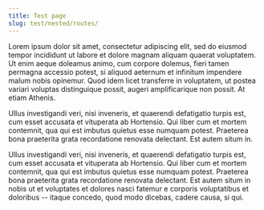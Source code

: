 ```yaml
---
title: Test page
slug: test/nested/routes/
---
```


Lorem ipsum dolor sit amet, consectetur adipiscing elit, sed do eiusmod tempor
incididunt ut labore et dolore magnam aliquam quaerat voluptatem. Ut enim aeque
doleamus animo, cum corpore dolemus, fieri tamen permagna accessio potest, si
aliquod aeternum et infinitum impendere malum nobis opinemur. Quod idem licet
transferre in voluptatem, ut postea variari voluptas distinguique possit,
augeri amplificarique non possit. At etiam Athenis.

Ullus investigandi veri, nisi inveneris, et quaerendi defatigatio turpis est,
cum esset accusata et vituperata ab Hortensio. Qui liber cum et mortem
contemnit, qua qui est imbutus quietus esse numquam potest. Praeterea bona
praeterita grata recordatione renovata delectant. Est autem situm in.

Ullus investigandi veri, nisi inveneris, et quaerendi defatigatio turpis est,
cum esset accusata et vituperata ab Hortensio. Qui liber cum et mortem
contemnit, qua qui est imbutus quietus esse numquam potest. Praeterea bona
praeterita grata recordatione renovata delectant. Est autem situm in nobis ut
et voluptates et dolores nasci fatemur e corporis voluptatibus et doloribus --
itaque concedo, quod modo dicebas, cadere causa, si qui.
